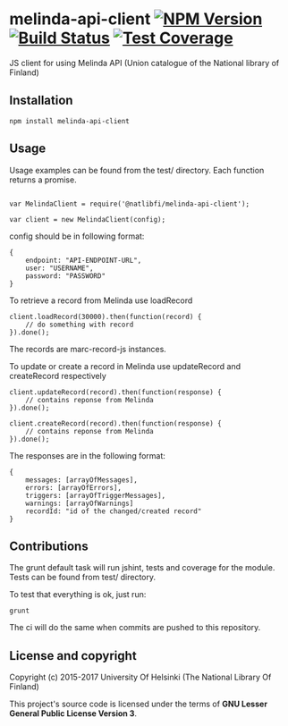 # melinda-api-client [![NPM Version](https://img.shields.io/npm/v/@natlibfi/melinda-api-client.svg)](https://npmjs.org/package/@natlibfi/melinda-api-client) [![Build Status](https://travis-ci.org/NatLibFi/melinda-api-client.svg)](https://travis-ci.org/NatLibFi/melinda-api-client) [![Test Coverage](https://codeclimate.com/github/NatLibFi/melinda-api-client/badges/coverage.svg)](https://codeclimate.com/github/NatLibFi/melinda-api-client/coverage)

JS client for using Melinda API (Union catalogue of the National library of Finland)


## Installation

```
npm install melinda-api-client
```

## Usage

Usage examples can be found from the test/ directory. Each function returns a promise.

```

var MelindaClient = require('@natlibfi/melinda-api-client');

var client = new MelindaClient(config);

```

config should be in following format:
```
{
	endpoint: "API-ENDPOINT-URL",
	user: "USERNAME",
	password: "PASSWORD"
}
```


To retrieve a record from Melinda use loadRecord
```
client.loadRecord(30000).then(function(record) {
	// do something with record
}).done();

```
The records are marc-record-js instances.



To update or create a record in Melinda use updateRecord and createRecord respectively
```
client.updateRecord(record).then(function(response) {
	// contains reponse from Melinda
}).done();

client.createRecord(record).then(function(response) {
	// contains reponse from Melinda
}).done();

```

The responses are in the following format:

```
{
	messages: [arrayOfMessages],
	errors: [arrayOfErrors],
	triggers: [arrayOfTriggerMessages],
	warnings: [arrayOfWarnings]
	recordId: "id of the changed/created record"
}
```

## Contributions

The grunt default task will run jshint, tests and coverage for the module. Tests can be found from test/ directory.

To test that everything is ok, just run:
```
grunt
```

The ci will do the same when commits are pushed to this repository.

## License and copyright

Copyright (c) 2015-2017 University Of Helsinki (The National Library Of Finland)

This project's source code is licensed under the terms of **GNU Lesser General Public License Version 3**.
